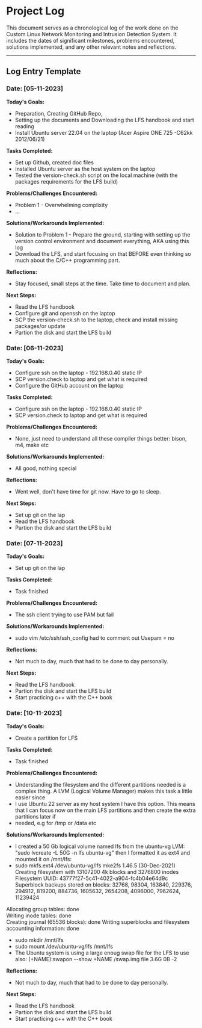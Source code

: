 # Project Log

This document serves as a chronological log of the work done on the Custom Linux Network Monitoring and Intrusion Detection System. It includes the dates of significant milestones, problems encountered, solutions implemented, and any other relevant notes and reflections.

---

## Log Entry Template

### Date: [05-11-2023]

**Today's Goals:**
- Preparation, Creating GitHub Repo, 
- Setting up the documents and Downloading the LFS handbook and start reading
- Install Ubuntu server 22.04 on the laptop (Acer Aspire ONE 725 -C62kk  2012/06/21)
 

**Tasks Completed:**
- Set up Github, created doc files
- Installed Ubuntu server as the host system on the laptop
- Tested the version-check.sh script on the local machine (with the packages requirements for the LFS build)

**Problems/Challenges Encountered:**
- Problem 1 - Overwhelming complixity
- ...

**Solutions/Workarounds Implemented:**
- Solution to Problem 1 - Prepare the ground, starting with setting up the version control environment and document everything, AKA using this log
- Download the LFS, and start focusing on that BEFORE even thinking so much about the C/C++ programming part.

**Reflections:**
- Stay focused, small steps at the time. Take time to document and plan.

**Next Steps:**
- Read the LFS handbook
- Configure git and openssh on the laptop
- SCP the version-check.sh to the laptop, check and install missing packages/or update
- Partion the disk and start the LFS build


### Date: [06-11-2023]

**Today's Goals:**
- Configure ssh on the laptop - 192.168.0.40 static IP
- SCP version.check to laptop and get what is required
- Configure the GitHub account on the laptop


**Tasks Completed:**
- Configure ssh on the laptop - 192.168.0.40 static IP
- SCP version.check to laptop and get what is required

**Problems/Challenges Encountered:**
- None, just need to understand all these compiler things better: bison, m4, make etc

**Solutions/Workarounds Implemented:**
- All good, nothing special

**Reflections:**
- Went well, don't have time for git now. Have to go to sleep.

**Next Steps:**
- Set up git on the lap
- Read the LFS handbook
- Partion the disk and start the LFS build

### Date: [07-11-2023]

**Today's Goals:**
- Set up git on the lap

**Tasks Completed:**
- Task finished 

**Problems/Challenges Encountered:**
- The ssh client trying to use PAM but fail

**Solutions/Workarounds Implemented:**
- sudo vim /etc/ssh/ssh_config had to comment out Usepam = no

**Reflections:**
- Not much to day, much that had to be done to day personally.

**Next Steps:**
- Read the LFS handbook
- Partion the disk and start the LFS build
- Start practicing c++ with the C++ book

### Date: [10-11-2023]

**Today's Goals:**
- Create a partition for LFS

**Tasks Completed:**
- Task finished

**Problems/Challenges Encountered:**
- Understanding the filesystem and the different partitions needed is a complex thing. A LVM (Logical Volume Manager) makes this task a little easier since
- I use Ubuntu 22 server as my host system I have this option. This means that I can focus now on the main LFS partitions and then create the extra partitions later if 
- needed, e.g for /tmp or /data etc

**Solutions/Workarounds Implemented:**
- I created a 50 Gb logical volume named lfs from the ubuntu-vg LVM: "sudo lvcreate -L 50G -n lfs ubuntu-vg" then I formatted it as ext4 and mounted it on /mnt/lfs:
- sudo mkfs.ext4 /dev/ubuntu-vg/lfs 
mke2fs 1.46.5 (30-Dec-2021)
Creating filesystem with 13107200 4k blocks and 3276800 inodes
Filesystem UUID: 43777f27-5c41-4022-a904-fc4b04e64d9c
Superblock backups stored on blocks: 
	32768, 98304, 163840, 229376, 294912, 819200, 884736, 1605632, 2654208, 
	4096000, 7962624, 11239424

Allocating group tables: done                            
Writing inode tables: done                            
Creating journal (65536 blocks): done
Writing superblocks and filesystem accounting information: done  

- sudo mkdir /mnt/lfs
- sudo mount /dev/ubuntu-vg/lfs /mnt/lfs
- The Ubuntu system is using a large enoug swap file for the LFS to use also: (+NAME):swapon --show    +NAME /swap.img file 3.6G   0B   -2

**Reflections:**
- Not much to day, much that had to be done to day personally.

**Next Steps:**
- Read the LFS handbook
- Partion the disk and start the LFS build
- Start practicing c++ with the C++ book

